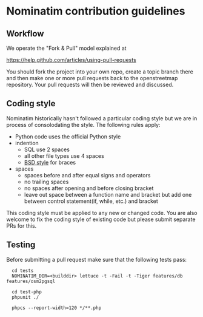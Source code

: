# Nominatim contribution guidelines

## Workflow

We operate the "Fork & Pull" model explained at

https://help.github.com/articles/using-pull-requests

You should fork the project into your own repo, create a topic branch
there and then make one or more pull requests back to the openstreetmap repository.
Your pull requests will then be reviewed and discussed.

## Coding style

Nominatim historically hasn't followed a particular coding style but we
are in process of consolodating the style. The following rules apply:

 * Python code uses the official Python style
 * indention
   * SQL use 2 spaces
   * all other file types use 4 spaces
   * [BSD style](https://en.wikipedia.org/wiki/Indent_style#Allman_style) for braces
 * spaces
   * spaces before and after equal signs and operators
   * no trailing spaces
   * no spaces after opening and before closing bracket
   * leave out space between a function name and bracket
     but add one between control statement(if, while, etc.) and bracket

This coding style must be applied to any new or changed code. You are also
welcome to fix the coding style of existing code but please submit separate
PRs for this.

## Testing

Before submitting a pull request make sure that the following tests pass:

```
  cd tests
  NOMINATIM_DIR=<builddir> lettuce -t -Fail -t -Tiger features/db features/osm2pgsql
```

```
  cd test-php
  phpunit ./
```

```
  phpcs --report-width=120 */**.php
```